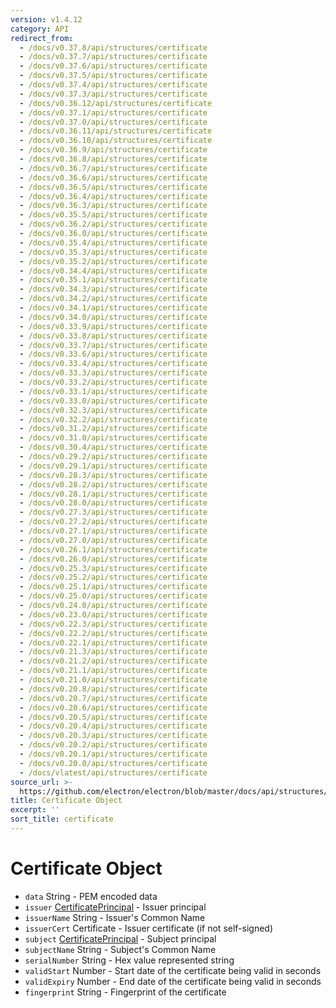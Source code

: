 ```yaml
---
version: v1.4.12
category: API
redirect_from:
  - /docs/v0.37.8/api/structures/certificate
  - /docs/v0.37.7/api/structures/certificate
  - /docs/v0.37.6/api/structures/certificate
  - /docs/v0.37.5/api/structures/certificate
  - /docs/v0.37.4/api/structures/certificate
  - /docs/v0.37.3/api/structures/certificate
  - /docs/v0.36.12/api/structures/certificate
  - /docs/v0.37.1/api/structures/certificate
  - /docs/v0.37.0/api/structures/certificate
  - /docs/v0.36.11/api/structures/certificate
  - /docs/v0.36.10/api/structures/certificate
  - /docs/v0.36.9/api/structures/certificate
  - /docs/v0.36.8/api/structures/certificate
  - /docs/v0.36.7/api/structures/certificate
  - /docs/v0.36.6/api/structures/certificate
  - /docs/v0.36.5/api/structures/certificate
  - /docs/v0.36.4/api/structures/certificate
  - /docs/v0.36.3/api/structures/certificate
  - /docs/v0.35.5/api/structures/certificate
  - /docs/v0.36.2/api/structures/certificate
  - /docs/v0.36.0/api/structures/certificate
  - /docs/v0.35.4/api/structures/certificate
  - /docs/v0.35.3/api/structures/certificate
  - /docs/v0.35.2/api/structures/certificate
  - /docs/v0.34.4/api/structures/certificate
  - /docs/v0.35.1/api/structures/certificate
  - /docs/v0.34.3/api/structures/certificate
  - /docs/v0.34.2/api/structures/certificate
  - /docs/v0.34.1/api/structures/certificate
  - /docs/v0.34.0/api/structures/certificate
  - /docs/v0.33.9/api/structures/certificate
  - /docs/v0.33.8/api/structures/certificate
  - /docs/v0.33.7/api/structures/certificate
  - /docs/v0.33.6/api/structures/certificate
  - /docs/v0.33.4/api/structures/certificate
  - /docs/v0.33.3/api/structures/certificate
  - /docs/v0.33.2/api/structures/certificate
  - /docs/v0.33.1/api/structures/certificate
  - /docs/v0.33.0/api/structures/certificate
  - /docs/v0.32.3/api/structures/certificate
  - /docs/v0.32.2/api/structures/certificate
  - /docs/v0.31.2/api/structures/certificate
  - /docs/v0.31.0/api/structures/certificate
  - /docs/v0.30.4/api/structures/certificate
  - /docs/v0.29.2/api/structures/certificate
  - /docs/v0.29.1/api/structures/certificate
  - /docs/v0.28.3/api/structures/certificate
  - /docs/v0.28.2/api/structures/certificate
  - /docs/v0.28.1/api/structures/certificate
  - /docs/v0.28.0/api/structures/certificate
  - /docs/v0.27.3/api/structures/certificate
  - /docs/v0.27.2/api/structures/certificate
  - /docs/v0.27.1/api/structures/certificate
  - /docs/v0.27.0/api/structures/certificate
  - /docs/v0.26.1/api/structures/certificate
  - /docs/v0.26.0/api/structures/certificate
  - /docs/v0.25.3/api/structures/certificate
  - /docs/v0.25.2/api/structures/certificate
  - /docs/v0.25.1/api/structures/certificate
  - /docs/v0.25.0/api/structures/certificate
  - /docs/v0.24.0/api/structures/certificate
  - /docs/v0.23.0/api/structures/certificate
  - /docs/v0.22.3/api/structures/certificate
  - /docs/v0.22.2/api/structures/certificate
  - /docs/v0.22.1/api/structures/certificate
  - /docs/v0.21.3/api/structures/certificate
  - /docs/v0.21.2/api/structures/certificate
  - /docs/v0.21.1/api/structures/certificate
  - /docs/v0.21.0/api/structures/certificate
  - /docs/v0.20.8/api/structures/certificate
  - /docs/v0.20.7/api/structures/certificate
  - /docs/v0.20.6/api/structures/certificate
  - /docs/v0.20.5/api/structures/certificate
  - /docs/v0.20.4/api/structures/certificate
  - /docs/v0.20.3/api/structures/certificate
  - /docs/v0.20.2/api/structures/certificate
  - /docs/v0.20.1/api/structures/certificate
  - /docs/v0.20.0/api/structures/certificate
  - /docs/vlatest/api/structures/certificate
source_url: >-
  https://github.com/electron/electron/blob/master/docs/api/structures/certificate.md
title: Certificate Object
excerpt: ''
sort_title: certificate
---
```

# Certificate Object

*   `data` String - PEM encoded data
*   `issuer` [CertificatePrincipal]({{site.baseurl}}/docs/api/structures/structures/certificate-principal) - Issuer principal
*   `issuerName` String - Issuer's Common Name
*   `issuerCert` Certificate - Issuer certificate (if not self-signed)
*   `subject` [CertificatePrincipal]({{site.baseurl}}/docs/api/structures/structures/certificate-principal) - Subject principal
*   `subjectName` String - Subject's Common Name
*   `serialNumber` String - Hex value represented string
*   `validStart` Number - Start date of the certificate being valid in seconds
*   `validExpiry` Number - End date of the certificate being valid in seconds
*   `fingerprint` String - Fingerprint of the certificate
